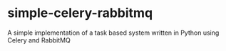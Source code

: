 # simple-celery-rabbitmq
A simple implementation of a task based system written in Python using Celery and RabbitMQ

